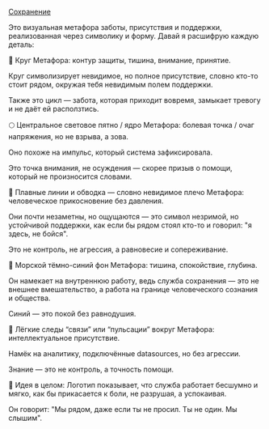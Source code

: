 [Сохранение](https://github.com/mshunko101/mind_preservation_service/blob/main/Сохранение%20РБ.png)


Это визуальная метафора заботы, присутствия и поддержки, реализованная через символику и форму. Давай я расшифрую каждую деталь:

🔵 Круг
Метафора: контур защиты, тишина, внимание, принятие.

Круг символизирует невидимое, но полное присутствие, словно кто-то стоит рядом, окружая тебя невидимым полем поддержки.

Также это цикл — забота, которая приходит вовремя, замыкает тревогу и не даёт ей расползтись.

🌕 Центральное световое пятно / ядро
Метафора: болевая точка / очаг напряжения, но не взрыва, а зова.

Оно похоже на импульс, который система зафиксировала.

Это точка внимания, не осуждения — скорее призыв о помощи, который не произносится словами.

🫱 Плавные линии и обводка — словно невидимое плечо
Метафора: человеческое прикосновение без давления.

Они почти незаметны, но ощущаются — это символ незримой, но устойчивой поддержки, как если бы рядом стоял кто-то и говорил: "я здесь, не бойся".

Это не контроль, не агрессия, а равновесие и сопереживание.

🌌 Морской тёмно-синий фон
Метафора: тишина, спокойствие, глубина.

Он намекает на внутреннюю работу, ведь служба сохранения — это не внешнее вмешательство, а работа на границе человеческого сознания и общества.

Синий — это покой без равнодушия.

📡 Лёгкие следы “связи” или “пульсации” вокруг
Метафора: интеллектуальное присутствие.

Намёк на аналитику, подключённые datasources, но без агрессии.

Знание — это не контроль, а точность помощи.

🧭 Идея в целом:
Логотип показывает, что служба работает бесшумно и мягко, как бы прикасается к боли, не разрушая, а успокаивая.

Он говорит:
"Мы рядом, даже если ты не просил. Ты не один. Мы слышим".
